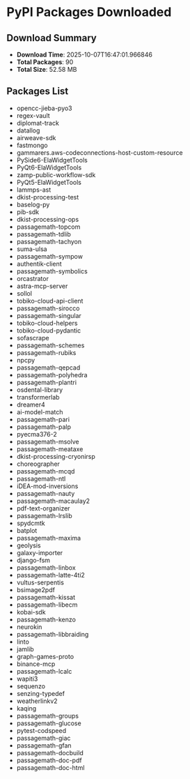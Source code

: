 # PyPI Packages Downloaded

## Download Summary
- **Download Time**: 2025-10-07T16:47:01.966846
- **Total Packages**: 90
- **Total Size**: 52.58 MB

## Packages List
- opencc-jieba-pyo3
- regex-vault
- diplomat-track
- datallog
- airweave-sdk
- fastmongo
- gammarers.aws-codeconnections-host-custom-resource
- PySide6-ElaWidgetTools
- PyQt6-ElaWidgetTools
- zamp-public-workflow-sdk
- PyQt5-ElaWidgetTools
- lammps-ast
- dkist-processing-test
- baselog-py
- pib-sdk
- dkist-processing-ops
- passagemath-topcom
- passagemath-tdlib
- passagemath-tachyon
- suma-ulsa
- passagemath-sympow
- authentik-client
- passagemath-symbolics
- orcastrator
- astra-mcp-server
- sollol
- tobiko-cloud-api-client
- passagemath-sirocco
- passagemath-singular
- tobiko-cloud-helpers
- tobiko-cloud-pydantic
- sofascrape
- passagemath-schemes
- passagemath-rubiks
- npcpy
- passagemath-qepcad
- passagemath-polyhedra
- passagemath-plantri
- osdental-library
- transformerlab
- dreamer4
- ai-model-match
- passagemath-pari
- passagemath-palp
- pyecma376-2
- passagemath-msolve
- passagemath-meataxe
- dkist-processing-cryonirsp
- choreographer
- passagemath-mcqd
- passagemath-ntl
- iDEA-mod-inversions
- passagemath-nauty
- passagemath-macaulay2
- pdf-text-organizer
- passagemath-lrslib
- spydcmtk
- batplot
- passagemath-maxima
- geolysis
- galaxy-importer
- django-fsm
- passagemath-linbox
- passagemath-latte-4ti2
- vultus-serpentis
- bsimage2pdf
- passagemath-kissat
- passagemath-libecm
- kobai-sdk
- passagemath-kenzo
- neurokin
- passagemath-libbraiding
- linto
- jamlib
- graph-games-proto
- binance-mcp
- passagemath-lcalc
- wapiti3
- sequenzo
- senzing-typedef
- weatherlinkv2
- kaqing
- passagemath-groups
- passagemath-glucose
- pytest-codspeed
- passagemath-giac
- passagemath-gfan
- passagemath-docbuild
- passagemath-doc-pdf
- passagemath-doc-html
